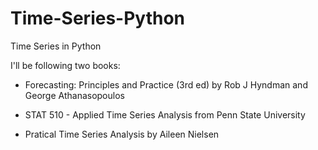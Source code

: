 # Time-Series-Python
Time Series in Python

I'll be following two books:
+ Forecasting: Principles and Practice (3rd ed) by Rob J Hyndman and George Athanasopoulos

+ STAT 510 - Applied Time Series Analysis from Penn State University

+ Pratical Time Series Analysis by Aileen Nielsen 

